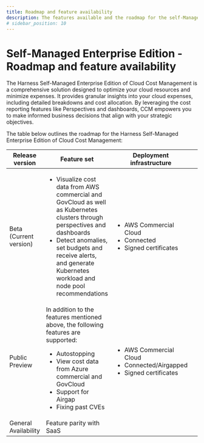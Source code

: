 ```yaml
---
title: Roadmap and feature availability
description: The features available and the roadmap for the self-Managed Enterprise edition of Harness Cloud Cost Management.
# sidebar_position: 10
---
```



# Self-Managed Enterprise Edition - Roadmap and feature availability
The Harness Self-Managed Enterprise Edition of Cloud Cost Management is a comprehensive solution designed to optimize your cloud resources and minimize expenses. It provides granular insights into your cloud expenses, including detailed breakdowns and cost allocation. By leveraging the cost reporting features like Perspectives and dashboards, CCM empowers you to make informed business decisions that align with your strategic objectives. 

The table below outlines the roadmap for the Harness Self-Managed Enterprise Edition of Cloud Cost Management:

| **Release version**| **Feature set** | **Deployment infrastructure** | **Supported platforms** | **Supported ingress** |
| --- | --- | --- | --- | --- |
| Beta (Current version) | <ul><li>Visualize cost data from AWS commercial and GovCloud as well as Kubernetes clusters through perspectives and dashboards</li><li>Detect anomalies, set budgets and receive alerts, and generate Kubernetes workload and node pool recommendations</li></ul> | <ul><li> AWS Commercial Cloud</li><li>Connected</li><li>Signed certificates</li></ul>| <ul><li>AWS Commercial and GovCloud</li><li>Azure Commercial and GovCloud</li><li>Kubernetes clusters</li></ul> | Istio virtual services in strict mode |
| Public Preview | In addition to the features mentioned above, the following features are supported: <ul><li>Autostopping</li><li>View cost data from Azure commercial and GovCloud</li><li>Support for Airgap</li><li>Fixing past CVEs</li></ul> | <ul><li> AWS Commercial Cloud</li><li>Connected/Airgapped</li><li>Signed certificates</li></ul> | <ul><li>AWS Commercial and GovCloud</li><li>Azure commercial and GovCloud</li><li>Kubernetes clusters</li></ul> | Istio virtual services in strict mode |
| General Availability | Feature parity with SaaS | 